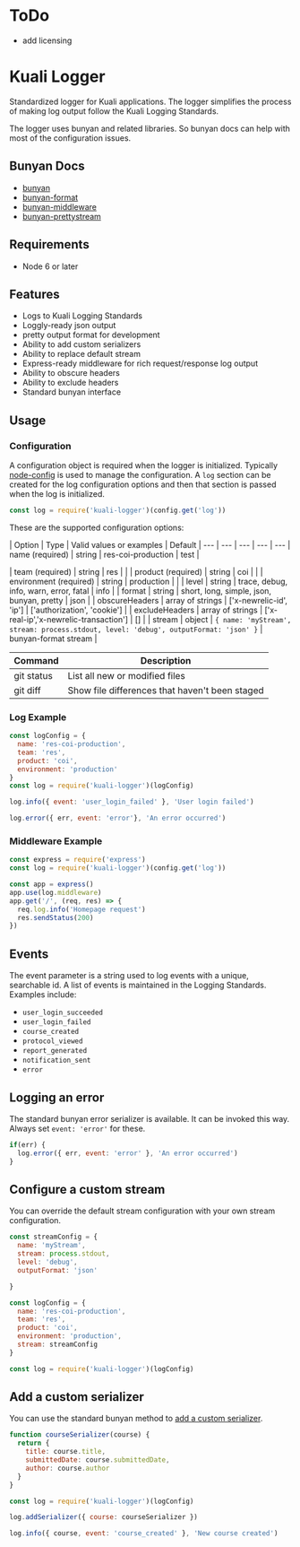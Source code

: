 # ToDo
* add licensing

# Kuali Logger

Standardized logger for Kuali applications. The logger simplifies the process of making log output follow the Kuali Logging Standards.

The logger uses bunyan and related libraries. So bunyan docs can help with most of the configuration issues.

## Bunyan Docs
* [bunyan](https://github.com/trentm/node-bunyan)
* [bunyan-format](https://github.com/thlorenz/bunyan-format)
* [bunyan-middleware](https://github.com/tellnes/bunyan-middleware)
* [bunyan-prettystream](https://github.com/mrrama/node-bunyan-prettystream)

## Requirements
* Node 6 or later

## Features
* Logs to Kuali Logging Standards
* Loggly-ready json output
* pretty output format for development
* Ability to add custom serializers
* Ability to replace default stream
* Express-ready middleware for rich request/response log output
* Ability to obscure headers
* Ability to exclude headers
* Standard bunyan interface

## Usage

### Configuration
A configuration object is required when the logger is initialized. Typically [node-config](https://github.com/lorenwest/node-config) is used to manage the configuration. A `log` section can be created for the log configuration options and then that section is passed when the log is initialized.

```js
const log = require('kuali-logger')(config.get('log'))
```

These are the supported configuration options:

| Option | Type | Valid values or examples | Default |
--- | --- | --- | --- | ---
| name (required) | string | res-coi-production | test |





| team (required) | string | res | |
| product (required) | string | coi | |
| environment (required) | string | production | |
| level | string | trace, debug, info, warn, error, fatal | info |
| format | string | short, long, simple, json, bunyan, pretty | json |
| obscureHeaders | array of strings | ['x-newrelic-id', 'ip'] | ['authorization', 'cookie'] |
| excludeHeaders | array of strings | ['x-real-ip','x-newrelic-transaction'] | [] |
| stream | object |  ```{ name: 'myStream', stream: process.stdout, level: 'debug', outputFormat: 'json' }```  | bunyan-format stream |


| Command | Description |
| --- | --- |
| git status | List all new or modified files |
| git diff | Show file differences that haven't been staged |

### Log Example

```js
const logConfig = {
  name: 'res-coi-production',
  team: 'res',
  product: 'coi',
  environment: 'production'
}
const log = require('kuali-logger')(logConfig)

log.info({ event: 'user_login_failed' }, 'User login failed')

log.error({ err, event: 'error'}, 'An error occurred')
```

### Middleware Example
```js
const express = require('express')
const log = require('kuali-logger')(config.get('log'))

const app = express()
app.use(log.middleware)
app.get('/', (req, res) => {
  req.log.info('Homepage request')
  res.sendStatus(200)
})
```

## Events
The event parameter is a string used to log events with a unique, searchable id. A list of events is maintained in the Logging Standards. Examples include:
* `user_login_succeeded`
* `user_login_failed`
* `course_created`
* `protocol_viewed`
* `report_generated`
* `notification_sent`
* `error`

## Logging an error
The standard bunyan error serializer is available. It can be invoked this way. Always set `event: 'error'` for these.

```js
if(err) {
  log.error({ err, event: 'error' }, 'An error occurred')
}
```

## Configure a custom stream
You can override the default stream configuration with your own stream configuration.

```js
const streamConfig = {
  name: 'myStream',
  stream: process.stdout,
  level: 'debug',
  outputFormat: 'json'

}

const logConfig = {
  name: 'res-coi-production',
  team: 'res',
  product: 'coi',
  environment: 'production',
  stream: streamConfig
}

const log = require('kuali-logger')(logConfig)
```

## Add a custom serializer
You can use the standard bunyan method to [add a custom serializer](https://github.com/trentm/node-bunyan#serializers).


```js
function courseSerializer(course) {
  return {
    title: course.title,
    submittedDate: course.submittedDate,
    author: course.author
  }
}

const log = require('kuali-logger')(logConfig)

log.addSerializer({ course: courseSerializer })

log.info({ course, event: 'course_created' }, 'New course created')
```
